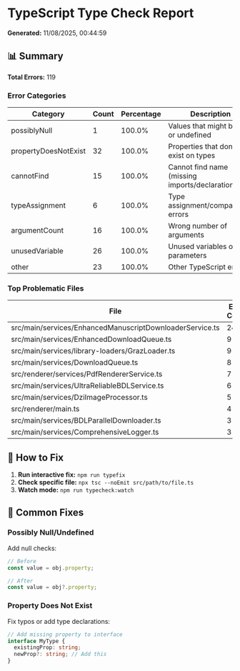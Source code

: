 # TypeScript Type Check Report

**Generated:** 11/08/2025, 00:44:59

## 📊 Summary

**Total Errors:** 119

### Error Categories

| Category | Count | Percentage | Description |
|----------|-------|------------|-------------|
| possiblyNull | 1 | 100.0% | Values that might be null or undefined |
| propertyDoesNotExist | 32 | 100.0% | Properties that don't exist on types |
| cannotFind | 15 | 100.0% | Cannot find name (missing imports/declarations) |
| typeAssignment | 6 | 100.0% | Type assignment/compatibility errors |
| argumentCount | 16 | 100.0% | Wrong number of arguments |
| unusedVariable | 26 | 100.0% | Unused variables or parameters |
| other | 23 | 100.0% | Other TypeScript errors |

### Top Problematic Files

| File | Error Count |
|------|-------------|
| src/main/services/EnhancedManuscriptDownloaderService.ts | 24 |
| src/main/services/EnhancedDownloadQueue.ts | 9 |
| src/main/services/library-loaders/GrazLoader.ts | 9 |
| src/main/services/DownloadQueue.ts | 8 |
| src/renderer/services/PdfRendererService.ts | 7 |
| src/main/services/UltraReliableBDLService.ts | 6 |
| src/main/services/DziImageProcessor.ts | 5 |
| src/renderer/main.ts | 4 |
| src/main/services/BDLParallelDownloader.ts | 3 |
| src/main/services/ComprehensiveLogger.ts | 3 |

## 🔧 How to Fix

1. **Run interactive fix:** `npm run typefix`
2. **Check specific file:** `npx tsc --noEmit src/path/to/file.ts`
3. **Watch mode:** `npm run typecheck:watch`

## 📝 Common Fixes

### Possibly Null/Undefined
Add null checks:
```typescript
// Before
const value = obj.property;

// After
const value = obj?.property;
```

### Property Does Not Exist
Fix typos or add type declarations:
```typescript
// Add missing property to interface
interface MyType {
  existingProp: string;
  newProp?: string; // Add this
}
```

